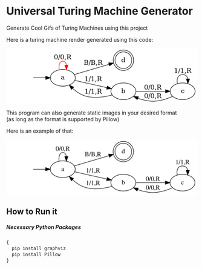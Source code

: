 # Universal Turing Machine Generator

Generate Cool Gifs of Turing Machines using this project

Here is a turing machine render generated using this code:  

![](https://github.com/kolbeMosh/TuringMachineGenerator/blob/master/mod3TM.gif)

This program can also generate static images in your desired format  
(as long as the format is supported by Pillow)   


Here is an example of that:  

![](https://github.com/kolbeMosh/TuringMachineGenerator/blob/master/mod3TM.svg)

## How to Run it

##### Necessary Python Packages

```
{
  pip install graphviz
  pip install Pillow
}
```

